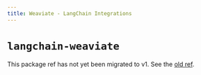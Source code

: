 ```yaml
---
title: Weaviate - LangChain Integrations
---
```


# `langchain-weaviate`

This package ref has not yet been migrated to v1. See the [old ref](https://python.langchain.com/api_reference/weaviate/index.html).
